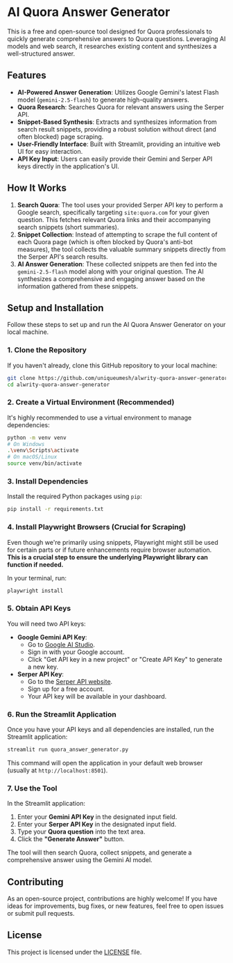 # AI Quora Answer Generator

This is a free and open-source tool designed for Quora professionals to quickly generate comprehensive answers to Quora questions. Leveraging AI models and web search, it researches existing content and synthesizes a well-structured answer.

## Features

*   **AI-Powered Answer Generation**: Utilizes Google Gemini's latest Flash model (`gemini-2.5-flash`) to generate high-quality answers.
*   **Quora Research**: Searches Quora for relevant answers using the Serper API.
*   **Snippet-Based Synthesis**: Extracts and synthesizes information from search result snippets, providing a robust solution without direct (and often blocked) page scraping.
*   **User-Friendly Interface**: Built with Streamlit, providing an intuitive web UI for easy interaction.
*   **API Key Input**: Users can easily provide their Gemini and Serper API keys directly in the application's UI.

## How It Works

1.  **Search Quora**: The tool uses your provided Serper API key to perform a Google search, specifically targeting `site:quora.com` for your given question. This fetches relevant Quora links and their accompanying search snippets (short summaries).
2.  **Snippet Collection**: Instead of attempting to scrape the full content of each Quora page (which is often blocked by Quora's anti-bot measures), the tool collects the valuable summary snippets directly from the Serper API's search results.
3.  **AI Answer Generation**: These collected snippets are then fed into the `gemini-2.5-flash` model along with your original question. The AI synthesizes a comprehensive and engaging answer based on the information gathered from these snippets.

## Setup and Installation

Follow these steps to set up and run the AI Quora Answer Generator on your local machine.

### 1. Clone the Repository

If you haven't already, clone this GitHub repository to your local machine:

```bash
git clone https://github.com/uniqueumesh/alwrity-quora-answer-generator.git
cd alwrity-quora-answer-generator
```

### 2. Create a Virtual Environment (Recommended)

It's highly recommended to use a virtual environment to manage dependencies:

```bash
python -m venv venv
# On Windows
.\venv\Scripts\activate
# On macOS/Linux
source venv/bin/activate
```

### 3. Install Dependencies

Install the required Python packages using `pip`:

```bash
pip install -r requirements.txt
```

### 4. Install Playwright Browsers (Crucial for Scraping)

Even though we're primarily using snippets, Playwright might still be used for certain parts or if future enhancements require browser automation. **This is a crucial step to ensure the underlying Playwright library can function if needed.**

In your terminal, run:

```bash
playwright install
```

### 5. Obtain API Keys

You will need two API keys:

*   **Google Gemini API Key**:
    *   Go to [Google AI Studio](https://aistudio.google.com/app/apikey).
    *   Sign in with your Google account.
    *   Click "Get API key in a new project" or "Create API Key" to generate a new key.
*   **Serper API Key**:
    *   Go to the [Serper API website](https://serper.dev/).
    *   Sign up for a free account.
    *   Your API key will be available in your dashboard.

### 6. Run the Streamlit Application

Once you have your API keys and all dependencies are installed, run the Streamlit application:

```bash
streamlit run quora_answer_generator.py
```

This command will open the application in your default web browser (usually at `http://localhost:8501`).

### 7. Use the Tool

In the Streamlit application:

1.  Enter your **Gemini API Key** in the designated input field.
2.  Enter your **Serper API Key** in the designated input field.
3.  Type your **Quora question** into the text area.
4.  Click the **"Generate Answer"** button.

The tool will then search Quora, collect snippets, and generate a comprehensive answer using the Gemini AI model.

## Contributing

As an open-source project, contributions are highly welcome! If you have ideas for improvements, bug fixes, or new features, feel free to open issues or submit pull requests.

## License

This project is licensed under the [LICENSE](LICENSE) file.
